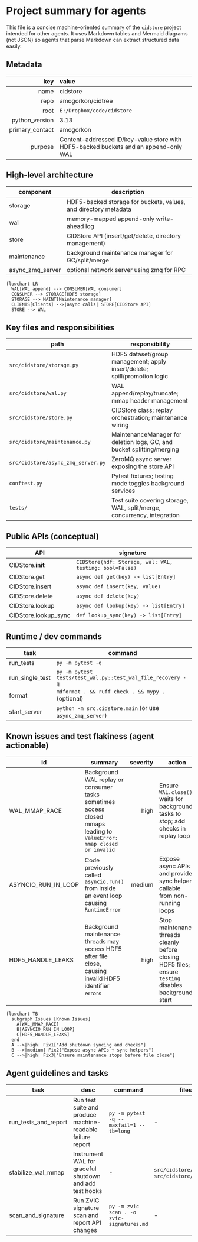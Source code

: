 
# Project summary for agents

This file is a concise machine-oriented summary of the `cidstore` project intended for other agents. It uses Markdown tables and Mermaid diagrams (not JSON) so agents that parse Markdown can extract structured data easily.

## Metadata

| key | value |
|---:|:---|
| name | cidstore |
| repo | amogorkon/cidtree |
| root | `E:/Dropbox/code/cidstore` |
| python_version | 3.13 |
| primary_contact | amogorkon |
| purpose | Content-addressed ID/key-value store with HDF5-backed buckets and an append-only WAL |

## High-level architecture

| component | description |
|---|---|
| storage | HDF5-backed storage for buckets, values, and directory metadata |
| wal | memory-mapped append-only write-ahead log |
| store | CIDStore API (insert/get/delete, directory management) |
| maintenance | background maintenance manager for GC/split/merge |
| async_zmq_server | optional network server using zmq for RPC |

```mermaid
flowchart LR
  WAL[WAL append] --> CONSUMER[WAL consumer]
  CONSUMER --> STORAGE[HDF5 storage]
  STORAGE --> MAINT[Maintenance manager]
  CLIENTS[Clients] -->|async calls| STORE[CIDStore API]
  STORE --> WAL
```

## Key files and responsibilities

| path | responsibility |
|---|---|
| `src/cidstore/storage.py` | HDF5 dataset/group management; apply insert/delete; spill/promotion logic |
| `src/cidstore/wal.py` | WAL append/replay/truncate; mmap header management |
| `src/cidstore/store.py` | CIDStore class; replay orchestration; maintenance wiring |
| `src/cidstore/maintenance.py` | MaintenanceManager for deletion logs, GC, and bucket splitting/merging |
| `src/cidstore/async_zmq_server.py` | ZeroMQ async server exposing the store API |
| `conftest.py` | Pytest fixtures; testing mode toggles background services |
| `tests/` | Test suite covering storage, WAL, split/merge, concurrency, integration |

## Public APIs (conceptual)

| API | signature |
|---|---|
| CIDStore.__init__ | `CIDStore(hdf: Storage, wal: WAL, testing: bool=False)` |
| CIDStore.get | `async def get(key) -> list[Entry]` |
| CIDStore.insert | `async def insert(key, value)` |
| CIDStore.delete | `async def delete(key)` |
| CIDStore.lookup | `async def lookup(key) -> list[Entry]` |
| CIDStore.lookup_sync | `def lookup_sync(key) -> list[Entry]` |

## Runtime / dev commands

| task | command |
|---|---|
| run_tests | `py -m pytest -q` |
| run_single_test | `py -m pytest tests/test_wal.py::test_wal_file_recovery -q` |
| format | `mdformat . && ruff check . && mypy .` (optional) |
| start_server | `python -m src.cidstore.main` (or use `async_zmq_server`) |

## Known issues and test flakiness (agent actionable)

| id | summary | severity | action |
|---|---|---:|---|
| WAL_MMAP_RACE | Background WAL replay or consumer tasks sometimes access closed mmaps leading to `ValueError: mmap closed or invalid` | high | Ensure `WAL.close()` waits for background tasks to stop; add checks in replay loop |
| ASYNCIO_RUN_IN_LOOP | Code previously called `asyncio.run()` from inside an event loop causing `RuntimeError` | medium | Expose async APIs and provide sync helpers callable from non-running loops |
| HDF5_HANDLE_LEAKS | Background maintenance threads may access HDF5 after file close, causing invalid HDF5 identifier errors | high | Stop maintenance threads cleanly before closing HDF5 files; ensure `testing` disables background start |

```mermaid
flowchart TB
  subgraph Issues [Known Issues]
    A[WAL_MMAP_RACE]
    B[ASYNCIO_RUN_IN_LOOP]
    C[HDF5_HANDLE_LEAKS]
  end
  A -->|high| Fix1["Add shutdown syncing and checks"]
  B -->|medium| Fix2["Expose async APIs + sync helpers"]
  C -->|high| Fix3["Ensure maintenance stops before file close"]
```

## Agent guidelines and tasks

| task | desc | command | files |
|---|---|---|---|
| run_tests_and_report | Run test suite and produce machine-readable failure report | `py -m pytest -q --maxfail=1 --tb=long` | - |
| stabilize_wal_mmap | Instrument WAL for graceful shutdown and add test hooks | - | `src/cidstore/wal.py`, `src/cidstore/store.py` |
| scan_and_signature | Run ZVIC signature scan and report API changes | `py -m zvic scan . -o zvic-signatures.md` | - |
